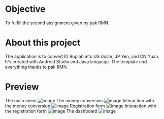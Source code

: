 # Objective
To fulfill the second assignment given by pak RMN.
# About this project
The application is to convert ID Rupiah into US Dollar, JP Yen, and CN Yuan. It's created with Android Studio and Java language. The template and everything thanks to pak RMN.
# Preview
The main menu
![image](https://user-images.githubusercontent.com/85500151/143019249-e9f56c4a-5585-4bd5-9fe5-65778c6e2349.png)
The money conversion 
![image](https://user-images.githubusercontent.com/85500151/143019258-6703ab87-d540-408b-8a7e-a25146cfa803.png)
Interaction with the money conversion
![image](https://user-images.githubusercontent.com/85500151/143019273-e529bb73-0b3c-42dd-826c-56f57b2722fe.png)
Registration form
![image](https://user-images.githubusercontent.com/85500151/143019283-8c6569ca-aa09-4526-b4f2-6d0289f6d9e2.png)
Interaction with the registration form
![image](https://user-images.githubusercontent.com/85500151/143019301-75a25936-cf18-4e52-ad24-95f139c36ad5.png)
The dashboard
![image](https://user-images.githubusercontent.com/85500151/143019317-61a85051-0933-4915-ab7d-f3632c8cfd36.png)
